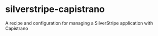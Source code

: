 silverstripe-capistrano
=======================

A recipe and configuration for managing a SilverStripe application with Capistrano
